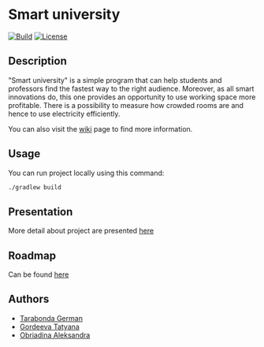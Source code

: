 # Smart university
[![Build](https://github.com/xbreathoflife/se-course-2021/actions/workflows/build.yml/badge.svg)](https://github.com/xbreathoflife/se-course-2021/actions/workflows/build.yml)
[![License](https://img.shields.io/badge/License-Apache_2.0-blue.svg)](https://opensource.org/licenses/Apache-2.0)

## Description

"Smart university" is a simple program that can help students and professors find the fastest way to the right audience.
Moreover, as all smart innovations do, this one provides an opportunity to use working space more profitable.
There is a possibility to measure how crowded rooms are and hence to use electricity efficiently.

You can also visit the [wiki]() page to find more information.

## Usage
You can run project locally using this command:
```bash
./gradlew build
```

## Presentation

More detail about project are presented [here](https://docs.google.com/presentation/d/1Wpw_my4mmOnnsPz0uM-tKRR_Cz3yJxvJiGZvk23Va1k/edit?usp=sharing)

## Roadmap

Can be found [here](https://www.yumpu.com/en/document/read/65980584/roadmap)

## Authors
- [Tarabonda German](http://t.me/kot239)
- [Gordeeva Tatyana](http://t.me/sarnatk)
- [Obriadina Aleksandra](http://t.me/enotik30)
